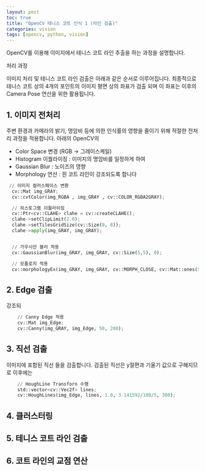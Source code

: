 ```yaml
---
layout: post
toc: true
title: "OpenCV 테니스 코트 인식 1 (라인 검출)"
categories: vision
tags: [opencv, python, vision]
---
```



OpenCV를 이용해 이미지에서 테니스 코트 라인 추출을 하는 과정을 설명합니다.


처리 과정


이미지 처리 및 테니스 코트 라인 검출은 아래과 같은 순서로 이루어집니다. 최종적으로 테니스 코트 상의 4개의 포인트의 이미지 평면 상의 좌표가 검출 되며 이 좌표는 이후의 Camera Pose 연산을 위한 활용됩니다.

## 1. 이미지 전처리

주변 환경과 카메라의 밝기, 명암비 등에 의한 인식률의 영향을 줄이기 위해 적절한 전처리 과정을 적용합니다. 아래의 OpenCV의 

- Color Space 변경 (RGB → 그레이스케일)
- Histogram 이퀄라이징 : 이미지의 명암비를 일정하게 하여
- Gaussian Blur : 노이즈의 영향
- Morphology 연산 : 흰 코트 라인이 강조되도록 합니다

``` python
 // 이미지 컬러스페이스 변환
  cv::Mat img_GRAY;
  cv::cvtColor(img_RGBA , img_GRAY , cv::COLOR_RGBA2GRAY);

  // 히스토그램 이퀄라이징
  cv::Ptr<cv::CLAHE> clahe = cv::createCLAHE();
  clahe->setClipLimit(2.0);
  clahe->setTilesGridSize(cv::Size(8, 8));
  clahe->apply(img_GRAY, img_GRAY);


  // 가우시안 블러 적용
  cv::GaussianBlur(img_GRAY, img_GRAY, cv::Size(5,5), 0);

  // 모폴로지 적용
  cv::morphologyEx(img_GRAY, img_GRAY, cv::MORPH_CLOSE, cv::Mat::ones(5, 5, CV_8U));
```


## 2. Edge 검출

강조되
``` python
    // Canny Edge 적용
    cv::Mat img_Edge;
    cv::Canny(img_GRAY, img_Edge, 50, 200);
```


## 3. 직선 검출
이미지에 포함된 직선 들을 검출합니다. 검출된 직선은 y절편과 기울기 값으로 구해지므로 이후에는 
``` python
    // HoughLine Transforn 수행
    std::vector<cv::Vec2f> lines;
    cv::HoughLines(img_Edge, lines, 1.0, 3.141592/180/5, 300);
```


## 4. 클러스터링


## 5. 테니스 코트 라인 검출


## 6. 코트 라인의 교점 연산


